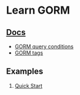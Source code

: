 # Learn GORM

## [Docs](./docs/)

* [GORM query conditions](./docs/conditions.md)
* [GORM tags](./docs/gorm-tags.md)

## Examples

1. [Quick Start](./src/quick-start/)